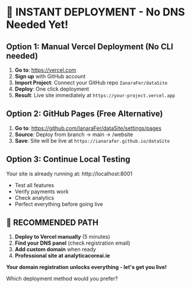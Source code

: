 # 🚀 INSTANT DEPLOYMENT - No DNS Needed Yet!

## Option 1: Manual Vercel Deployment (No CLI needed)

1. **Go to**: https://vercel.com
2. **Sign up** with GitHub account
3. **Import Project**: Connect your GitHub repo `IanaraFer/dataSite`
4. **Deploy**: One click deployment
5. **Result**: Live site immediately at `https://your-project.vercel.app`

## Option 2: GitHub Pages (Free Alternative)

1. **Go to**: https://github.com/IanaraFer/dataSite/settings/pages
2. **Source**: Deploy from branch → main → /website
3. **Save**: Site will be live at `https://ianarafer.github.io/dataSite`

## Option 3: Continue Local Testing

Your site is already running at: http://localhost:8001
- Test all features
- Verify payments work
- Check analytics
- Perfect everything before going live

## 🎯 RECOMMENDED PATH

1. **Deploy to Vercel manually** (5 minutes)
2. **Find your DNS panel** (check registration email)  
3. **Add custom domain** when ready
4. **Professional site at analyticacoreai.ie**

**Your domain registration unlocks everything - let's get you live!**

Which deployment method would you prefer?
